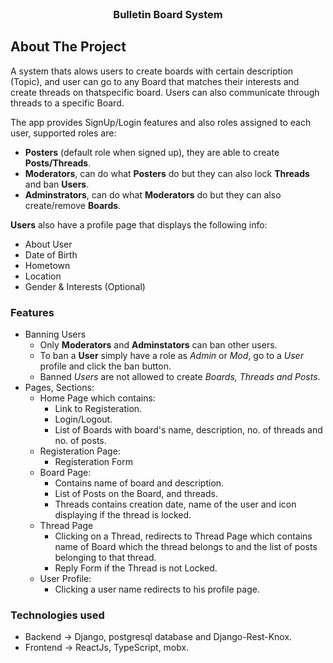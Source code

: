 <br />
<div align="center">
  <h3 align="center">Bulletin Board System</h3>
</div>


<!-- ABOUT THE PROJECT -->
## About The Project

A system thats alows users to create boards with certain description (Topic), and user can go to any Board that matches their interests
and create threads on thatspecific board. Users can also communicate through threads to a specific Board.

The app provides SignUp/Login features and also roles assigned to each user, supported roles are:
* **Posters** (default role when signed up), they are able to create **Posts/Threads**.
* **Moderators**, can do what **Posters** do but they can also lock **Threads** and ban **Users**.
* **Adminstrators**, can do what **Moderators** do but they can also create/remove **Boards**.

**Users** also have a profile page that displays the following info:
* About User
* Date of Birth
* Hometown
* Location
* Gender & Interests (Optional)

### Features
* Banning Users
    * Only **Moderators** and **Adminstators** can ban other users.
    * To ban a **User** simply have a role as *Admin* or *Mod*, go to a *User* profile and click the ban button.
    * Banned *Users* are not allowed to create *Boards, Threads and Posts*.
* Pages, Sections:
    * Home Page which contains:
        * Link to Registeration.
        * Login/Logout.
        * List of Boards with board's name, description, no. of threads and no. of posts.
    * Registeration Page:
        * Registeration Form
    * Board Page:
        * Contains name of board and description.
        * List of Posts on the Board, and threads.
        * Threads contains creation date, name of the user and icon displaying if the thread is locked.
    * Thread Page
        * Clicking on a Thread, redirects to Thread Page which contains name of Board which the thread belongs to 
          and the list of posts belonging to that thread.
        * Reply Form if the Thread is not Locked.
    *  User Profile:
        * Clicking a user name redirects to his profile page.

### Technologies used
* Backend -> Django, postgresql database and Django-Rest-Knox.
* Frontend -> ReactJs, TypeScript, mobx.
